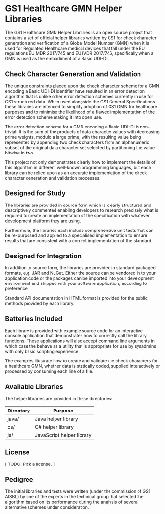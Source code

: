 GS1 Healthcare GMN Helper Libraries
===================================

The GS1 Healthcare GMN Helper Libraries is an open source project that contains
a set of official helper libraries written by GS1 for check character
generation and verification of a Global Model Number (GMN) when it is used for
Regulated Healthcare medical devices that fall under the EU regulations EU MDR
2017/745 and EU IVDR 2017/746, specifically when a GMN is used as the embodiment
of a Basic UDI-DI.


Check Character Generation and Validation
-----------------------------------------

The unique constraints placed upon the check character scheme for a GMN encoding
a Basic UDI-DI identifier have resulted in an error detection algorithm that is
unlike other error detection schemes currently in use for GS1 structured data.
When used alongside the GS1 General Specifications these libraries are intended
to simplify adoption of GS1 GMN for healthcare purposes and to minimise the
likelihood of a flawed implementation of the error detection scheme making it into
open use.

The error detection scheme for a GMN encoding a Basic UDI-DI is non-trivial: It
is the sum of the products of data character values with decreasing prime weights,
modulo a large prime, with the resulting value being represented by appending two
check characters from an alphanumeric subset of the original data character set
selected by partitioning the value bitwise in two.

This project not only demonstrates clearly how to implement the details of this
algorithm in different well-known programming languages, but each library can
be relied upon as an accurate implementation of the check character generation and
validation processes.


Designed for Study
------------------

The libraries are provided in source form which is clearly structured and
descriptively commented enabling developers to research precisely what is
required to create an implementation of the specification with whatever
development platform they are using.

Furthermore, the libraries each include comprehensive unit tests that can be
re-purposed and applied to a specialised implementation to ensure results that
are consistent with a correct implementation of the standard.


Designed for Integration
------------------------

In addition to source form, the libraries are provided in standard packaged
formats, e.g. JAR and NuGet. Either the source can be vendored in to your
application code or the packages can be imported into your development
environment and shipped with your software application, according to preference.

Standard API documentation in HTML format is provided for the public methods
provided by each library.


Batteries Included
------------------

Each library is provided with example source code for an interactive console
application that demonstrates how to correctly call the library functions. These
applications will also accept command line arguments in which case the behave as
a utility that is appropriate for use by sysadmins with only basic scripting
experience.

The examples illustrate how to create and validate the check characters for a
healthcare GMN, whether data is statically coded, supplied interactively or
processed by consuming each line of a file.


Available Libraries
-------------------

The helper libraries are provided in these directories:

| Directory | Purpose                   |
| --------- | ------------------------- |
| java/     | Java helper library       |
| cs/       | C# helper library         |
| js/       | JavaScript helper library |


License
-------

[ TODO: Pick a license. ]


Pedigree
--------

The initial libraries and tests were written (under the commission of GS1 AISBL)
by one of the experts in the technical group that selected the algorithm based
on its performance during the analysis of several alternative schemes under
consideration.
